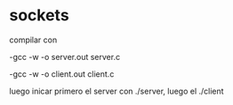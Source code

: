 # sockets

compilar con 

-gcc -w -o server.out server.c

-gcc -w -o client.out client.c

luego inicar primero el server con ./server, luego el ./client
